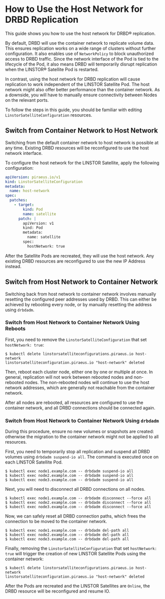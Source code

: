 # How to Use the Host Network for DRBD Replication

This guide shows you how to use the host network for DRBD® replication.

By default, DRBD will use the container network to replicate volume data. This ensures replication works on a wide
range of clusters without further configuration. It also enables use of `NetworkPolicy` to block unauthorized access
to DRBD traffic. Since the network interface of the Pod is tied to the lifecycle of the Pod, it also means DRBD will
temporarily disrupt replication when the LINSTOR® Satellite Pod is restarted.

In contrast, using the host network for DRBD replication will cause replication to work independent of the LINSTOR
Satellite Pod. The host network might also offer better performance than the container network. As a downside, you
will have to manually ensure connectivity between Nodes on the relevant ports.

To follow the steps in this guide, you should be familiar with editing `LinstorSatelliteConfiguration` resources.

## Switch from Container Network to Host Network

Switching from the default container network to host network is possible at any time. Existing DRBD resources will be
reconfigured to use the host network interface.

To configure the host network for the LINSTOR Satellite, apply the following configuration:

```yaml
apiVersion: piraeus.io/v1
kind: LinstorSatelliteConfiguration
metadata:
  name: host-network
spec:
  patches:
    - target:
        kind: Pod
        name: satellite
      patch: |
        apiVersion: v1
        kind: Pod
        metadata:
          name: satellite
        spec:
          hostNetwork: true
```

After the Satellite Pods are recreated, they will use the host network. Any existing DRBD resources are reconfigured
to use the new IP Address instead.

## Switch from Host Network to Container Network

Switching back from host network to container network involves manually resetting the configured peer addresses used by
DRBD. This can either be achieved by rebooting every node, or by manually resetting the address using `drbdadm`.

### Switch from Host Network to Container Network Using Reboots

First, you need to remove the `LinstorSatelliteConfiguration` that set `hostNetwork: true`:

```
$ kubectl delete linstorsatelliteconfigurations.piraeus.io host-network
linstorsatelliteconfiguration.piraeus.io "host-network" deleted
```

Then, reboot each cluster node, either one by one or multiple at once. In general, replication will not work between
rebooted nodes and non-rebooted nodes. The non-rebooted nodes will continue to use the host network addresses, which
are generally not reachable from the container network.

After all nodes are rebooted, all resources are configured to use the container network, and all DRBD connections
should be connected again.

### Switch from Host Network to Container Network Using `drbdadm`

During this procedure, ensure no new volumes or snapshots are created: otherwise the migration to the
container network might not be applied to all resources.

First, you need to temporarily stop all replication and suspend all DRBD volumes using `drbdadm suspend-io all`.
The command is executed once on each LINSTOR Satellite Pod.

```
$ kubectl exec node1.example.com -- drbdadm suspend-io all
$ kubectl exec node2.example.com -- drbdadm suspend-io all
$ kubectl exec node3.example.com -- drbdadm suspend-io all
```

Next, you will need to disconnect all DRBD connections on all nodes.

```
$ kubectl exec node1.example.com -- drbdadm disconnect --force all
$ kubectl exec node2.example.com -- drbdadm disconnect --force all
$ kubectl exec node3.example.com -- drbdadm disconnect --force all
```

Now, we can safely reset all DRBD connection paths, which frees the connection to be moved to the container network.

```
$ kubectl exec node1.example.com -- drbdadm del-path all
$ kubectl exec node2.example.com -- drbdadm del-path all
$ kubectl exec node3.example.com -- drbdadm del-path all
```

Finally, removing the `LinstorSatelliteConfiguration` that set `hostNetwork: true` will trigger the creation of new
LINSTOR Satellite Pods using the container network:

```
$ kubectl delete linstorsatelliteconfigurations.piraeus.io host-network
linstorsatelliteconfiguration.piraeus.io "host-network" deleted
```

After the Pods are recreated and the LINSTOR Satellites are `Online`, the DRBD resource will be reconfigured and resume
IO.
